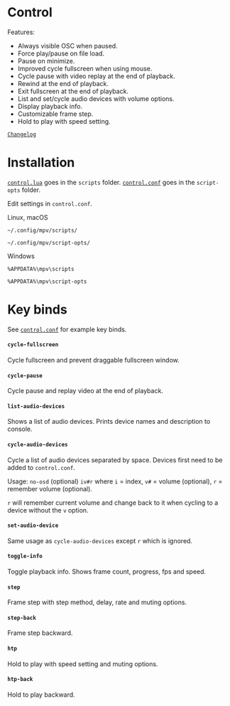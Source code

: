 # Control

Features:
- Always visible OSC when paused.
- Force play/pause on file load.
- Pause on minimize.
- Improved cycle fullscreen when using mouse.
- Cycle pause with video replay at the end of playback.
- Rewind at the end of playback.
- Exit fullscreen at the end of playback.
- List and set/cycle audio devices with volume options.
- Display playback info.
- Customizable frame step.
- Hold to play with speed setting.

[`Changelog`](CHANGELOG.md)

# Installation

[`control.lua`](https://raw.githubusercontent.com/oe-d/control/master/control.lua) goes in the `scripts` folder.
[`control.conf`](https://raw.githubusercontent.com/oe-d/control/master/control.conf) goes in the `script-opts` folder.

Edit settings in `control.conf`.

Linux, macOS

`~/.config/mpv/scripts/`

`~/.config/mpv/script-opts/`

Windows

`%APPDATA%\mpv\scripts`

`%APPDATA%\mpv\script-opts`

# Key binds

See [`control.conf`](https://github.com/oe-d/control/blob/master/control.conf) for example key binds.

#### `cycle-fullscreen`
Cycle fullscreen and prevent draggable fullscreen window.

#### `cycle-pause`
Cycle pause and replay video at the end of playback.

#### `list-audio-devices`
Shows a list of audio devices. Prints device names and description to console.

#### `cycle-audio-devices`
Cycle a list of audio devices separated by space. Devices first need to be added to `control.conf`.

Usage: `no-osd` (optional) `iv#r` where `i` = index, `v#` = volume (optional), `r` = remember volume (optional).

`r` will remember current volume and change back to it when cycling to a device without the `v` option.

#### `set-audio-device`
Same usage as `cycle-audio-devices` except `r` which is ignored.

#### `toggle-info`
Toggle playback info. Shows frame count, progress, fps and speed.

#### `step`
Frame step with step method, delay, rate and muting options.

#### `step-back`
Frame step backward.

#### `htp`
Hold to play with speed setting and muting options.

#### `htp-back`
Hold to play backward.
